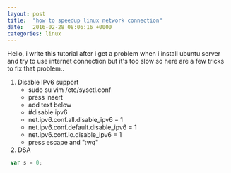 ```yaml
---
layout: post
title:  "how to speedup linux network connection"
date:   2016-02-28 08:06:16 +0000
categories: linux
---
```

Hello, i write this tutorial after i get a problem when i install ubuntu server and try to use internet connection but it's too
slow so here are a few tricks to fix that problem..

1. Disable IPv6 support   
    * sudo su vim /etc/sysctl.conf    
    * press insert    
    * add text below    
    * #disable ipv6    
    * net.ipv6.conf.all.disable_ipv6 = 1     
    * net.ipv6.conf.default.disable_ipv6 = 1      
    * net.ipv6.conf.lo.disable_ipv6 = 1      
    * press escape and ":wq"  
2.  DSA    
```javascript
 var s = 0;
```

